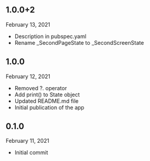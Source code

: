 
## 1.0.0+2
 February 13, 2021
- Description in pubspec.yaml
- Rename _SecondPageState to _SecondScreenState

## 1.0.0
 February 12, 2021
- Removed ?. operator
- Add print() to State object
- Updated README.md file
- Initial publication of the app

## 0.1.0
 February 11, 2021
- Initial commit
